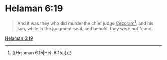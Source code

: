 # Helaman 6:19

> And it was they who did murder the chief judge <u>Cezoram</u>[^a], and his son, while in the judgment-seat; and behold, they were not found.

[Helaman 6:19](https://www.churchofjesuschrist.org/study/scriptures/bofm/hel/6?lang=eng&id=p19#p19)


[^a]: [[Helaman 6.15|Hel. 6:15.]]
